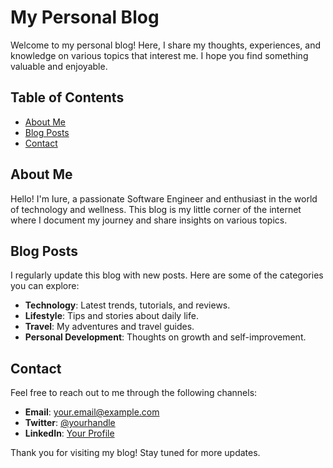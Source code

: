 # My Personal Blog

Welcome to my personal blog! Here, I share my thoughts, experiences, and knowledge on various topics that interest me. I hope you find something valuable and enjoyable.

## Table of Contents

- [About Me](#about-me)
- [Blog Posts](#blog-posts)
- [Contact](#contact)

## About Me

Hello! I'm Iure, a passionate Software Engineer and enthusiast in the world of technology and wellness. This blog is my little corner of the internet where I document my journey and share insights on various topics.

## Blog Posts

I regularly update this blog with new posts. Here are some of the categories you can explore:

- **Technology**: Latest trends, tutorials, and reviews.
- **Lifestyle**: Tips and stories about daily life.
- **Travel**: My adventures and travel guides.
- **Personal Development**: Thoughts on growth and self-improvement.

## Contact

Feel free to reach out to me through the following channels:

- **Email**: [your.email@example.com](mailto:your.email@example.com)
- **Twitter**: [@yourhandle](https://twitter.com/yourhandle)
- **LinkedIn**: [Your Profile](https://linkedin.com/in/yourprofile)

Thank you for visiting my blog! Stay tuned for more updates.
